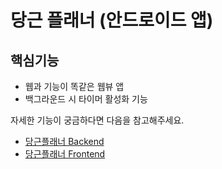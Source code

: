 # 당근 플래너 (안드로이드 앱)

## 핵심기능
- 웹과 기능이 똑같은 웹뷰 앱 
- 백그라운드 시 타이머 활성화 기능

자세한 기능이 궁금하다면 다음을 참고해주세요.
- [당근플래너 Backend](https://github.com/DanggeunPlanner/danggeun-planner-BE)
- [당근플래너 Frontend](https://github.com/DanggeunPlanner/danggeun-planner-FE)
